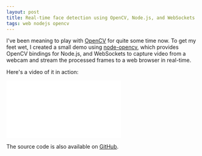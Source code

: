 ```yaml
---
layout: post
title: Real-time face detection using OpenCV, Node.js, and WebSockets
tags: web nodejs opencv
---
```


I've been meaning to play with <a href="http://opencv.org/">OpenCV</a> for quite some time now. To get my feet wet, I created a small demo using <a href="https://github.com/peterbraden/node-opencv">node-opencv</a>, which provides OpenCV bindings for Node.js, and WebSockets to capture video from a webcam and stream the processed frames to a web browser in real-time.

Here's a video of it in action:

<div class="mb-3">
  <div class="embed-responsive embed-responsive-16by9">
    <iframe class="embed-responsive-item" src="//www.youtube.com/embed/v2SY0naPBFw" frameborder="0" allowfullscreen=""></iframe>
  </div>
</div>

The source code is also available on <a href="https://github.com/drejkim/face-detection-node-opencv">GitHub</a>.
